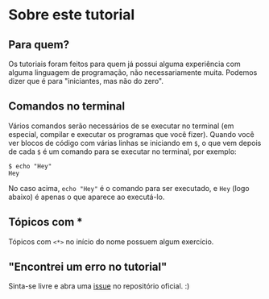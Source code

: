 Sobre este tutorial
===================

Para quem?
----------

Os tutoriais foram feitos para quem já possui alguma experiência com alguma
linguagem de programação, não necessariamente muita. Podemos dizer que é para
"iniciantes, mas não do zero".

Comandos no terminal
--------------------

Vários comandos serão necessários de se executar no terminal (em especial,
compilar e executar os programas que você fizer). Quando você ver blocos de
código com várias linhas se iniciando em `$`, o que  vem depois de cada `$` é
um comando para se executar no terminal, por exemplo:

```console
$ echo "Hey"
Hey
```

No caso acima, `echo "Hey"` é o comando para ser executado, e `Hey` (logo
abaixo) é apenas o que aparece ao executá-lo.

Tópicos com *
-------------

Tópicos com `<*>` no início do nome possuem algum exercício.

"Encontrei um erro no tutorial"
-------------------------------

Sinta-se livre e abra uma
[issue](https://github.com/pet-comp-ufsc/tutorials/issues/new) no repositório
oficial. :)
